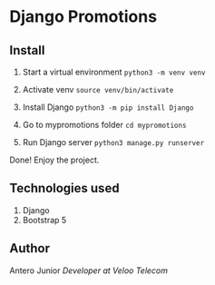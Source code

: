 # Django Promotions

## Install

1. Start a virtual environment
`python3 -m venv venv`

2. Activate venv
`source venv/bin/activate`

3. Install Django
`python3 -m pip install Django`

4. Go to mypromotions folder
`cd mypromotions`

5. Run Django server
`python3 manage.py runserver`

Done! Enjoy the project.

## Technologies used
1. Django
2. Bootstrap 5


## Author

Antero Junior
_Developer at Veloo Telecom_